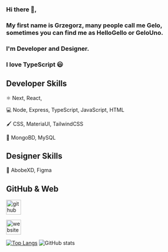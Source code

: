 ### Hi there 👋,

### My first name is Grzegorz, many people call me Gelo, sometimes you can find me as HelloGello or GeloUno.

### I'm Developer and Designer.
 
###  I love TypeScript 😃
 
### 
  
## Developer Skills

⚛️ Next, React,

💻 Node, Express, TypeScript, JavaScript, HTML

🖌️ CSS, MateriaUI, TailwindCSS

🏪 MongoBD, MySQL
 
###  

###  
 
## Designer Skills

🌈 AbobeXD, Figma
 
###  
 
###  
 
## GitHub & Web

[<img src='https://cdn.jsdelivr.net/npm/simple-icons@3.0.1/icons/github.svg' alt='github' height='40'>](https://github.com/gelouno)  

[<img src='https://cdn.jsdelivr.net/npm/simple-icons@3.0.1/icons/icloud.svg' alt='website' height='40'>](https://gk.vercel.app/)  

[![Top Langs](https://github-readme-stats.vercel.app/api/top-langs/?username=gelouno)](https://github.com/anuraghazra/github-readme-stats)
![GitHub stats](https://github-readme-stats.vercel.app/api?username=gelouno&show_icons=true)  


